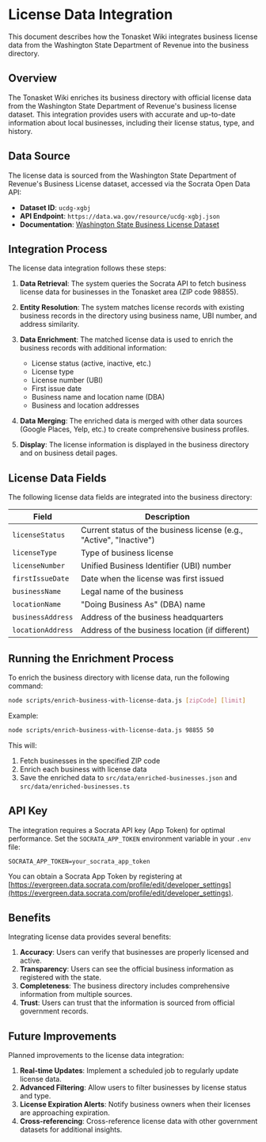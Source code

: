 # License Data Integration

This document describes how the Tonasket Wiki integrates business license data from the Washington State Department of Revenue into the business directory.

## Overview

The Tonasket Wiki enriches its business directory with official license data from the Washington State Department of Revenue's business license dataset. This integration provides users with accurate and up-to-date information about local businesses, including their license status, type, and history.

## Data Source

The license data is sourced from the Washington State Department of Revenue's Business License dataset, accessed via the Socrata Open Data API:

- **Dataset ID**: `ucdg-xgbj`
- **API Endpoint**: `https://data.wa.gov/resource/ucdg-xgbj.json`
- **Documentation**: [Washington State Business License Dataset](https://data.wa.gov/Business/Business-Licenses/7xux-kdpf)

## Integration Process

The license data integration follows these steps:

1. **Data Retrieval**: The system queries the Socrata API to fetch business license data for businesses in the Tonasket area (ZIP code 98855).

2. **Entity Resolution**: The system matches license records with existing business records in the directory using business name, UBI number, and address similarity.

3. **Data Enrichment**: The matched license data is used to enrich the business records with additional information:
   - License status (active, inactive, etc.)
   - License type
   - License number (UBI)
   - First issue date
   - Business name and location name (DBA)
   - Business and location addresses

4. **Data Merging**: The enriched data is merged with other data sources (Google Places, Yelp, etc.) to create comprehensive business profiles.

5. **Display**: The license information is displayed in the business directory and on business detail pages.

## License Data Fields

The following license data fields are integrated into the business directory:

| Field | Description |
|-------|-------------|
| `licenseStatus` | Current status of the business license (e.g., "Active", "Inactive") |
| `licenseType` | Type of business license |
| `licenseNumber` | Unified Business Identifier (UBI) number |
| `firstIssueDate` | Date when the license was first issued |
| `businessName` | Legal name of the business |
| `locationName` | "Doing Business As" (DBA) name |
| `businessAddress` | Address of the business headquarters |
| `locationAddress` | Address of the business location (if different) |

## Running the Enrichment Process

To enrich the business directory with license data, run the following command:

```bash
node scripts/enrich-business-with-license-data.js [zipCode] [limit]
```

Example:
```bash
node scripts/enrich-business-with-license-data.js 98855 50
```

This will:
1. Fetch businesses in the specified ZIP code
2. Enrich each business with license data
3. Save the enriched data to `src/data/enriched-businesses.json` and `src/data/enriched-businesses.ts`

## API Key

The integration requires a Socrata API key (App Token) for optimal performance. Set the `SOCRATA_APP_TOKEN` environment variable in your `.env` file:

```
SOCRATA_APP_TOKEN=your_socrata_app_token
```

You can obtain a Socrata App Token by registering at [https://evergreen.data.socrata.com/profile/edit/developer_settings](https://evergreen.data.socrata.com/profile/edit/developer_settings).

## Benefits

Integrating license data provides several benefits:

1. **Accuracy**: Users can verify that businesses are properly licensed and active.
2. **Transparency**: Users can see the official business information as registered with the state.
3. **Completeness**: The business directory includes comprehensive information from multiple sources.
4. **Trust**: Users can trust that the information is sourced from official government records.

## Future Improvements

Planned improvements to the license data integration:

1. **Real-time Updates**: Implement a scheduled job to regularly update license data.
2. **Advanced Filtering**: Allow users to filter businesses by license status and type.
3. **License Expiration Alerts**: Notify business owners when their licenses are approaching expiration.
4. **Cross-referencing**: Cross-reference license data with other government datasets for additional insights.
